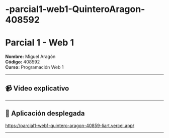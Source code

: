 # -parcial1-web1-QuinteroAragon-408592

# Parcial 1 - Web 1

**Nombre:** Miguel Aragón  
**Código:** 408592  
**Curso:** Programación Web 1

---

## 📹 Video explicativo



---

## 🚀 Aplicación desplegada

https://parcial1-web1-quintero-aragon-40859-liart.vercel.app/

---
